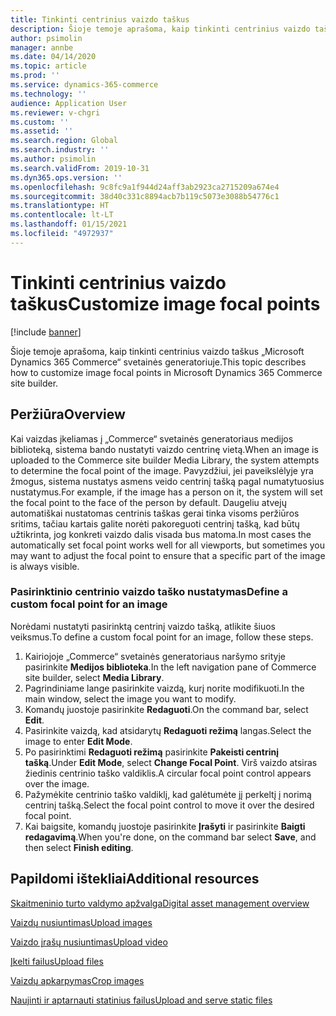 ```yaml
---
title: Tinkinti centrinius vaizdo taškus
description: Šioje temoje aprašoma, kaip tinkinti centrinius vaizdo taškus „Microsoft Dynamics 365 Commerce“ svetainės generatoriuje.
author: psimolin
manager: annbe
ms.date: 04/14/2020
ms.topic: article
ms.prod: ''
ms.service: dynamics-365-commerce
ms.technology: ''
audience: Application User
ms.reviewer: v-chgri
ms.custom: ''
ms.assetid: ''
ms.search.region: Global
ms.search.industry: ''
ms.author: psimolin
ms.search.validFrom: 2019-10-31
ms.dyn365.ops.version: ''
ms.openlocfilehash: 9c8fc9a1f944d24aff3ab2923ca2715209a674e4
ms.sourcegitcommit: 38d40c331c8894acb7b119c5073e3088b54776c1
ms.translationtype: HT
ms.contentlocale: lt-LT
ms.lasthandoff: 01/15/2021
ms.locfileid: "4972937"
---
```

# <a name="customize-image-focal-points"></a><span data-ttu-id="6065c-103">Tinkinti centrinius vaizdo taškus</span><span class="sxs-lookup"><span data-stu-id="6065c-103">Customize image focal points</span></span>

[!include [banner](includes/banner.md)]

<span data-ttu-id="6065c-104">Šioje temoje aprašoma, kaip tinkinti centrinius vaizdo taškus „Microsoft Dynamics 365 Commerce“ svetainės generatoriuje.</span><span class="sxs-lookup"><span data-stu-id="6065c-104">This topic describes how to customize image focal points in Microsoft Dynamics 365 Commerce site builder.</span></span>

## <a name="overview"></a><span data-ttu-id="6065c-105">Peržiūra</span><span class="sxs-lookup"><span data-stu-id="6065c-105">Overview</span></span>

<span data-ttu-id="6065c-106">Kai vaizdas įkeliamas į „Commerce“ svetainės generatoriaus medijos biblioteką, sistema bando nustatyti vaizdo centrinę vietą.</span><span class="sxs-lookup"><span data-stu-id="6065c-106">When an image is uploaded to the Commerce site builder Media Library, the system attempts to determine the focal point of the image.</span></span> <span data-ttu-id="6065c-107">Pavyzdžiui, jei paveikslėlyje yra žmogus, sistema nustatys asmens veido centrinį tašką pagal numatytuosius nustatymus.</span><span class="sxs-lookup"><span data-stu-id="6065c-107">For example, if the image has a person on it, the system will set the focal point to the face of the person by default.</span></span> <span data-ttu-id="6065c-108">Daugeliu atvejų automatiškai nustatomas centrinis taškas gerai tinka visoms peržiūros sritims, tačiau kartais galite norėti pakoreguoti centrinį tašką, kad būtų užtikrinta, jog konkreti vaizdo dalis visada bus matoma.</span><span class="sxs-lookup"><span data-stu-id="6065c-108">In most cases the automatically set focal point works well for all viewports, but sometimes you may want to adjust the focal point to ensure that a specific part of the image is always visible.</span></span>

### <a name="define-a-custom-focal-point-for-an-image"></a><span data-ttu-id="6065c-109">Pasirinktinio centrinio vaizdo taško nustatymas</span><span class="sxs-lookup"><span data-stu-id="6065c-109">Define a custom focal point for an image</span></span>

<span data-ttu-id="6065c-110">Norėdami nustatyti pasirinktą centrinį vaizdo tašką, atlikite šiuos veiksmus.</span><span class="sxs-lookup"><span data-stu-id="6065c-110">To define a custom focal point for an image, follow these steps.</span></span>

1. <span data-ttu-id="6065c-111">Kairiojoje „Commerce“ svetainės generatoriaus naršymo srityje pasirinkite **Medijos biblioteka**.</span><span class="sxs-lookup"><span data-stu-id="6065c-111">In the left navigation pane of Commerce site builder, select **Media Library**.</span></span>
1. <span data-ttu-id="6065c-112">Pagrindiniame lange pasirinkite vaizdą, kurį norite modifikuoti.</span><span class="sxs-lookup"><span data-stu-id="6065c-112">In the main window, select the image you want to modify.</span></span>
1. <span data-ttu-id="6065c-113">Komandų juostoje pasirinkite **Redaguoti**.</span><span class="sxs-lookup"><span data-stu-id="6065c-113">On the command bar, select **Edit**.</span></span>
1. <span data-ttu-id="6065c-114">Pasirinkite vaizdą, kad atsidarytų **Redaguoti režimą** langas.</span><span class="sxs-lookup"><span data-stu-id="6065c-114">Select the image to enter **Edit Mode**.</span></span>
1. <span data-ttu-id="6065c-115">Po pasirinktimi **Redaguoti režimą** pasirinkite **Pakeisti centrinį tašką**.</span><span class="sxs-lookup"><span data-stu-id="6065c-115">Under **Edit Mode**, select **Change Focal Point**.</span></span> <span data-ttu-id="6065c-116">Virš vaizdo atsiras žiedinis centrinio taško valdiklis.</span><span class="sxs-lookup"><span data-stu-id="6065c-116">A circular focal point control appears over the image.</span></span>
1. <span data-ttu-id="6065c-117">Pažymėkite centrinio taško valdiklį, kad galėtumėte jį perkeltį į norimą centrinį tašką.</span><span class="sxs-lookup"><span data-stu-id="6065c-117">Select the focal point control to move it over the desired focal point.</span></span>
1. <span data-ttu-id="6065c-118">Kai baigsite, komandų juostoje pasirinkite **Įrašyti** ir pasirinkite **Baigti redagavimą**.</span><span class="sxs-lookup"><span data-stu-id="6065c-118">When you're done, on the command bar select **Save**, and then select **Finish editing**.</span></span>

## <a name="additional-resources"></a><span data-ttu-id="6065c-119">Papildomi ištekliai</span><span class="sxs-lookup"><span data-stu-id="6065c-119">Additional resources</span></span>

[<span data-ttu-id="6065c-120">Skaitmeninio turto valdymo apžvalga</span><span class="sxs-lookup"><span data-stu-id="6065c-120">Digital asset management overview</span></span>](dam-overview.md)

[<span data-ttu-id="6065c-121">Vaizdų nusiuntimas</span><span class="sxs-lookup"><span data-stu-id="6065c-121">Upload images</span></span>](dam-upload-images.md)

[<span data-ttu-id="6065c-122">Vaizdo įrašų nusiuntimas</span><span class="sxs-lookup"><span data-stu-id="6065c-122">Upload video</span></span>](dam-upload-video.md)

[<span data-ttu-id="6065c-123">Įkelti failus</span><span class="sxs-lookup"><span data-stu-id="6065c-123">Upload files</span></span>](dam-upload-files.md)

[<span data-ttu-id="6065c-124">Vaizdų apkarpymas</span><span class="sxs-lookup"><span data-stu-id="6065c-124">Crop images</span></span>](dam-crop-images.md)

[<span data-ttu-id="6065c-125">Naujinti ir aptarnauti statinius failus</span><span class="sxs-lookup"><span data-stu-id="6065c-125">Upload and serve static files</span></span>](upload-serve-static-files.md)
